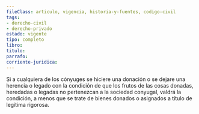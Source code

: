 ```yaml
---
fileClass: articulo, vigencia, historia-y-fuentes, codigo-civil
tags:
- derecho-civil
- derecho-privado
estado: vigente
tipo: completo
libro:
titulo:
parrafo:
corriente-juridica:
---
```

Si a cualquiera de los cónyuges se hiciere una donación o se dejare una herencia o legado con la condición de que los frutos de las cosas donadas, heredadas o legadas no pertenezcan a la sociedad conyugal, valdrá la condición, a menos que se trate de bienes donados o asignados a título de legítima rigorosa.